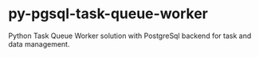 py-pgsql-task-queue-worker
==========================

Python Task Queue Worker solution with PostgreSql backend for task and data management.

